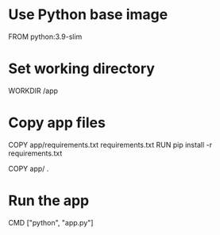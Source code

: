 # Use Python base image
FROM python:3.9-slim

# Set working directory
WORKDIR /app

# Copy app files
COPY app/requirements.txt requirements.txt
RUN pip install -r requirements.txt

COPY app/ .

# Run the app
CMD ["python", "app.py"]
